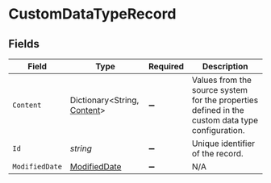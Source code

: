 # CustomDataTypeRecord


## Fields

| Field                                                                                           | Type                                                                                            | Required                                                                                        | Description                                                                                     |
| ----------------------------------------------------------------------------------------------- | ----------------------------------------------------------------------------------------------- | ----------------------------------------------------------------------------------------------- | ----------------------------------------------------------------------------------------------- |
| `Content`                                                                                       | Dictionary<String, [Content](../../Models/Shared/Content.md)>                                   | :heavy_minus_sign:                                                                              | Values from the source system for the properties defined in the custom data type configuration. |
| `Id`                                                                                            | *string*                                                                                        | :heavy_minus_sign:                                                                              | Unique identifier of the record.                                                                |
| `ModifiedDate`                                                                                  | [ModifiedDate](../../Models/Shared/ModifiedDate.md)                                             | :heavy_minus_sign:                                                                              | N/A                                                                                             |